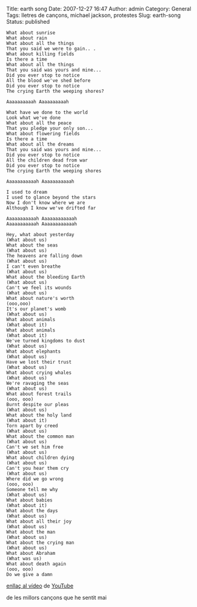 Title: earth song
Date: 2007-12-27 16:47
Author: admin
Category: General
Tags: lletres de cançons, michael jackson, protestes
Slug: earth-song
Status: published

    What about sunrise
    What about rain
    What about all the things
    That you said we were to gain.. .
    What about killing fields
    Is there a time
    What about all the things
    That you said was yours and mine...
    Did you ever stop to notice
    All the blood we've shed before
    Did you ever stop to notice
    The crying Earth the weeping shores?

    Aaaaaaaaaah Aaaaaaaaaah

    What have we done to the world
    Look what we've done
    What about all the peace
    That you pledge your only son...
    What about flowering fields
    Is there a time
    What about all the dreams
    That you said was yours and mine...
    Did you ever stop to notice
    All the children dead from war
    Did you ever stop to notice
    The crying Earth the weeping shores

    Aaaaaaaaaaah Aaaaaaaaaaah

    I used to dream
    I used to glance beyond the stars
    Now I don't know where we are
    Although I know we've drifted far

    Aaaaaaaaaaah Aaaaaaaaaaaah
    Aaaaaaaaaaah Aaaaaaaaaaaah

    Hey, what about yesterday
    (What about us)
    What about the seas
    (What about us)
    The heavens are falling down
    (What about us)
    I can't even breathe
    (What about us)
    What about the bleeding Earth
    (What about us)
    Can't we feel its wounds
    (What about us)
    What about nature's worth
    (ooo,ooo)
    It's our planet's womb
    (What about us)
    What about animals
    (What about it)
    What about animals
    (What about it)
    We've turned kingdoms to dust
    (What about us)
    What about elephants
    (What about us)
    Have we lost their trust
    (What about us)
    What about crying whales
    (What about us)
    We're ravaging the seas
    (What about us)
    What about forest trails
    (ooo, ooo)
    Burnt despite our pleas
    (What about us)
    What about the holy land
    (What about it)
    Torn apart by creed
    (What about us)
    What about the common man
    (What about us)
    Can't we set him free
    (What about us)
    What about children dying
    (What about us)
    Can't you hear them cry
    (What about us)
    Where did we go wrong
    (ooo, ooo)
    Someone tell me why
    (What about us)
    What about babies
    (What about it)
    What about the days
    (What about us)
    What about all their joy
    (What about us)
    What about the man
    (What about us)
    What about the crying man
    (What about us)
    What about Abraham
    (What was us)
    What about death again
    (ooo, ooo)
    Do we give a damn

<a href="http://youtube.com/watch?v=E4Hcd60VoRM" target="_blank" rel="noopener">enllaç al vídeo</a> de <a href="http://www.youtube.com" target="_blank" rel="noopener">YouTube</a>

de les millors cançons que he sentit mai
